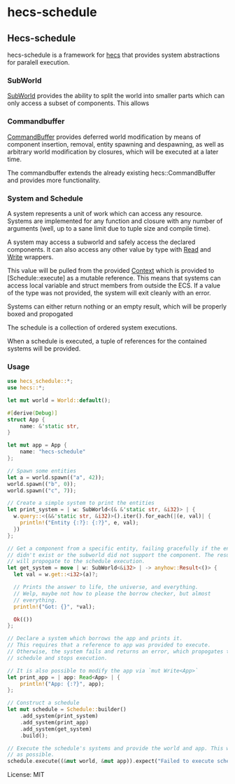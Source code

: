 # hecs-schedule

## Hecs-schedule

hecs-schedule is a framework for [hecs](https://crates.io/crates/hecs) that
provides system abstractions for paralell execution.

### SubWorld

[SubWorld]( crate::SubWorld ) provides the ability to split the world into smaller parts
which can only access a subset of components. This allows

### Commandbuffer

[CommandBuffer]( crate::CommandBuffer ) provides deferred world modification by
means of component insertion, removal, entity spawning and despawning, as well
as arbitrary world modification by closures, which will be executed at a later
time.

The commandbuffer extends the already existing hecs::CommandBuffer and provides
more functionality.

### System and Schedule

A system represents a unit of work which can access any resource. Systems are
implemented for any function and closure with any number of arguments (well, up
to a sane limit due to tuple size and compile time).

A system may access a subworld and safely access the declared components. It can
also access any other value by type with [Read](crate::Read) and [Write](crate::Write) wrappers.

This value will be pulled from the provided [Context](crate::Context) which is
provided to [Schedule::execute] as a mutable reference. This means that systems
can access local variable and struct members from outside the ECS. If a value of
the type was not provided, the system will exit cleanly with an error.

Systems can either return nothing or an empty result, which will be properly
boxed and propogated

The schedule is a collection of ordered system executions.

When a schedule is executed, a tuple of references for the contained systems
will be provided.

### Usage

```rust
use hecs_schedule::*;
use hecs::*;

let mut world = World::default();

#[derive(Debug)]
struct App {
    name: &'static str,
}

let mut app = App {
    name: "hecs-schedule"
};

// Spawn some entities
let a = world.spawn(("a", 42));
world.spawn(("b", 0));
world.spawn(("c", 7));

// Create a simple system to print the entities
let print_system = | w: SubWorld<(& &'static str, &i32)> | {
  w.query::<(&&'static str, &i32)>().iter().for_each(|(e, val)| {
    println!("Entity {:?}: {:?}", e, val);
  })
};

// Get a component from a specific entity, failing gracefully if the entity
// didn't exist or the subworld did not support the component. The result
// will propogate to the schedule execution.
let get_system = move | w: SubWorld<&i32> | -> anyhow::Result<()> {
  let val = w.get::<i32>(a)?;

  // Prints the answer to life, the universe, and everything.
  // Welp, maybe not how to please the borrow checker, but almost
  // everything.
  println!("Got: {}", *val);

  Ok(())
};

// Declare a system which borrows the app and prints it.
// This requires that a reference to app was provided to execute.
// Otherwise, the system fails and returns an error, which propogates to the
// schedule and stops execution.

// It is also possible to modify the app via `mut Write<App>`
let print_app = | app: Read<App> | {
    println!("App: {:?}", app);
};

// Construct a schedule
let mut schedule = Schedule::builder()
    .add_system(print_system)
    .add_system(print_app)
    .add_system(get_system)
    .build();

// Execute the schedule's systems and provide the world and app. This will parallelize as much
// as possible.
schedule.execute((&mut world, &mut app)).expect("Failed to execute schedule");

```

License: MIT
